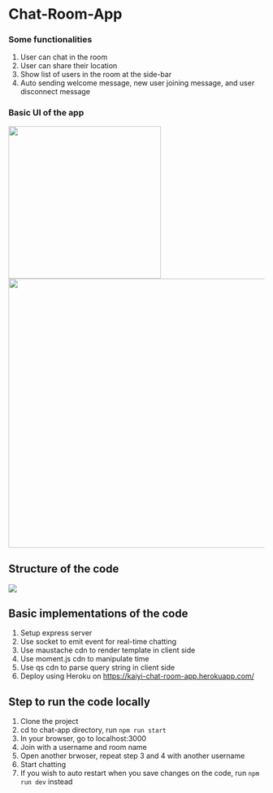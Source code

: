 # Chat-Room-App

### Some functionalities
1. User can chat in the room
2. User can share their location 
3. Show list of users in the room at the side-bar
4. Auto sending welcome message, new user joining message, and user disconnect message 

### Basic UI of the app
<p float="left">
  <img src="https://user-images.githubusercontent.com/35439849/102965927-cec62580-4529-11eb-894d-76e7a0be528b.png" width="300"> 
  <img src="https://user-images.githubusercontent.com/35439849/102966077-1ea4ec80-452a-11eb-98f5-c05af26138cf.png" width="530">
</p>

## Structure of the code
<img src="https://user-images.githubusercontent.com/35439849/102966658-4b0d3880-452b-11eb-92e6-bf2503c7c907.png">

## Basic implementations of the code
1. Setup express server
2. Use socket to emit event for real-time chatting
3. Use maustache cdn to render template in client side
4. Use moment.js cdn to manipulate time
5. Use qs cdn to parse query string in client side
6. Deploy using Heroku on https://kaiyi-chat-room-app.herokuapp.com/


## Step to run the code locally
1. Clone the project
2. cd to chat-app directory, run `npm run start`
3. In your browser, go to localhost:3000
4. Join with a username and room name
5. Open another brwoser, repeat step 3 and 4 with another username
6. Start chatting
7. If you wish to auto restart when you save changes on the code, run `npm run dev` instead
